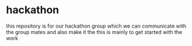 # hackathon
this repository is for our hackathon group which we can communicate with the group mates and also make it the 
this is mainly to get started with the work
